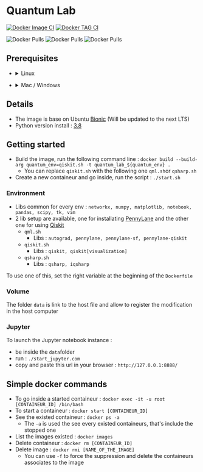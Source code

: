# Quantum Lab
[![Docker Image CI](https://github.com/mickahell/quantum_lab/actions/workflows/docker-image.yml/badge.svg)](https://github.com/mickahell/quantum_lab/actions/workflows/docker-image.yml)
[![Docker TAG CI](https://github.com/mickahell/quantum_lab/actions/workflows/docker-tag.yml/badge.svg)](https://github.com/mickahell/quantum_lab/actions/workflows/docker-tag.yml)

![Docker Pulls](https://img.shields.io/docker/pulls/mickahell/quantum_lab_qiskit?label=Quantum%20Lab%20Qiskit&style=for-the-badge)
![Docker Pulls](https://img.shields.io/docker/pulls/mickahell/quantum_lab_qml?label=Quantum%20Lab%20QML&style=for-the-badge)
![Docker Pulls](https://img.shields.io/docker/pulls/mickahell/quantum_lab_qsharp?label=Quantum%20Lab%20Q%23&style=for-the-badge)

## Prerequisites
- <details><summary>Linux</summary>
  <pre>apt-get install docker-ce docker-ce-cli containerd.io</pre>
</details>

- <details><summary>Mac / Windows</summary>
  https://www.docker.com/products/docker-desktop
</details>

## Details
- The image is base on Ubuntu [Bionic](https://doc.ubuntu-fr.org/bionic) (Will be updated to the next LTS)
- Python version install : [3.8](https://www.python.org/downloads/release/python-383/)

## Getting started
- Build the image, run the following command line : `docker build --build-arg quantum_env=qiskit.sh -t quantum_lab_${quantum_env} .`
  - You can replace `qiskit.sh` with the following one `qml.sh`or `qsharp.sh`
- Create a new containeur and go inside, run the script : `./start.sh`

### Environment
- Libs common for every env : ```networkx, numpy, matplotlib, notebook, pandas, scipy, tk, vim```
- 2 lib setup are available, one for installating [PennyLane](https://pennylane.ai) and the other one for using [Qiskit](https://qiskit.org)
  - `qml.sh`
    - Libs : ```autograd, pennylane, pennylane-sf, pennylane-qiskit```
  - `qiskit.sh`
    - Libs : ```qiskit, qiskit[visualization]```
  - `qsharp.sh`
    - Libs : ```qsharp, iqsharp```

To use one of this, set the right variable at the beginning of the `Dockerfile`

### Volume
The folder `data` is link to the host file and allow to register the modification in the host computer

### Jupyter
To launch the Jupyter notebook instance :
- be inside the `data`folder
- run : `./start_jupyter.com`
- copy and paste this url in your browser : `http://127.0.0.1:8888/`

## Simple docker commands
- To go inside a started containeur : `docker exec -it -u root [CONTAINEUR_ID] /bin/bash`
- To start a containeur : `docker start [CONTAINEUR_ID]`
- See the existed containeur : `docker ps -a`
  - The `-a` is used the see every existed containeurs, that's include the stopped one
- List the images existed : `docker images`
- Delete containeur : `docker rm [CONTAINEUR_ID]`
- Delete image : `docker rmi [NAME_OF_THE_IMAGE]`
  - You can use `-f` to force the suppression and delete the containeurs associates to the image
